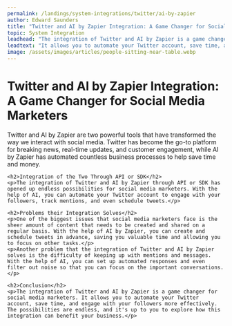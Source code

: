 ```yaml
---
permalink: /landings/system-integrations/twitter/ai-by-zapier
author: Edward Saunders
title: "Twitter and AI by Zapier Integration: A Game Changer for Social Media Marketers"
topic: System Integration
leadhead: "The integration of Twitter and AI by Zapier is a game changer for social media marketers"
leadtext: "It allows you to automate your Twitter account, save time, and engage with your followers more effectively. The possibilities are endless, and it's up to you to explore how this integration can benefit your business."
image: /assets/images/articles/people-sitting-near-table.webp
---
```

<div class="arttext">    <h1>Twitter and AI by Zapier Integration: A Game Changer for Social Media Marketers</h1>
    <p>Twitter and AI by Zapier are two powerful tools that have transformed the way we interact with social media. Twitter has become the go-to platform for breaking news, real-time updates, and customer engagement, while AI by Zapier has automated countless business processes to help save time and money.</p>
    
    <h2>Integration of the Two Through API or SDK</h2>
    <p>The integration of Twitter and AI by Zapier through API or SDK has opened up endless possibilities for social media marketers. With the help of AI, you can automate your Twitter account to engage with your followers, track mentions, and even schedule tweets.</p>
    
    <h2>Problems their Integration Solves</h2>
    <p>One of the biggest issues that social media marketers face is the sheer amount of content that needs to be created and shared on a regular basis. With the help of AI by Zapier, you can create and schedule tweets in advance, saving you valuable time and allowing you to focus on other tasks.</p>
    <p>Another problem that the integration of Twitter and AI by Zapier solves is the difficulty of keeping up with mentions and messages. With the help of AI, you can set up automated responses and even filter out noise so that you can focus on the important conversations.</p>
    
    <h2>Conclusion</h2>
    <p>The integration of Twitter and AI by Zapier is a game changer for social media marketers. It allows you to automate your Twitter account, save time, and engage with your followers more effectively. The possibilities are endless, and it's up to you to explore how this integration can benefit your business.</p>
</div>